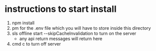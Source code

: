 # instructions to start install
1. npm install
2. pm for the .env file which you will have to store inside this directory
3. sls offline start --skipCacheInvalidation to turn on the server
    * any api return messages will return here
4. cmd c to turn off server

 
